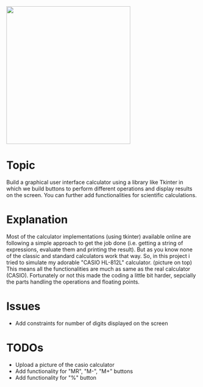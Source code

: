 <img src="![calc](https://user-images.githubusercontent.com/56297813/82999330-13cebb80-a01e-11ea-97a4-841fbf452107.jpg)" width="325" height="362" align="middle" />

# Topic
Build a graphical user interface calculator using a library like Tkinter in which we build buttons
to perform different operations and display results on the screen.
You can further add functionalities for scientific calculations.

# Explanation
Most of the calculator implementations (using tkinter) available online are following a
simple approach to get the job done (i.e. getting a string of expressions, evaluate them and printing the result). But as you know none of the classic and standard calculators work that way.
So, in this project i tried to simulate my adorable "CASIO HL-812L" calculator. (picture on top)
This means all the functionalities are much as same as the real calculator (CASIO).
Fortunately or not this made the coding a little bit harder, sepcially the parts handling the operations and floating points.

# Issues
* Add constraints for number of digits displayed on the screen

# TODOs
* Upload a picture of the casio calculator
* Add functionality for "MR", "M-", "M+" buttons
* Add functionality for "%" button
